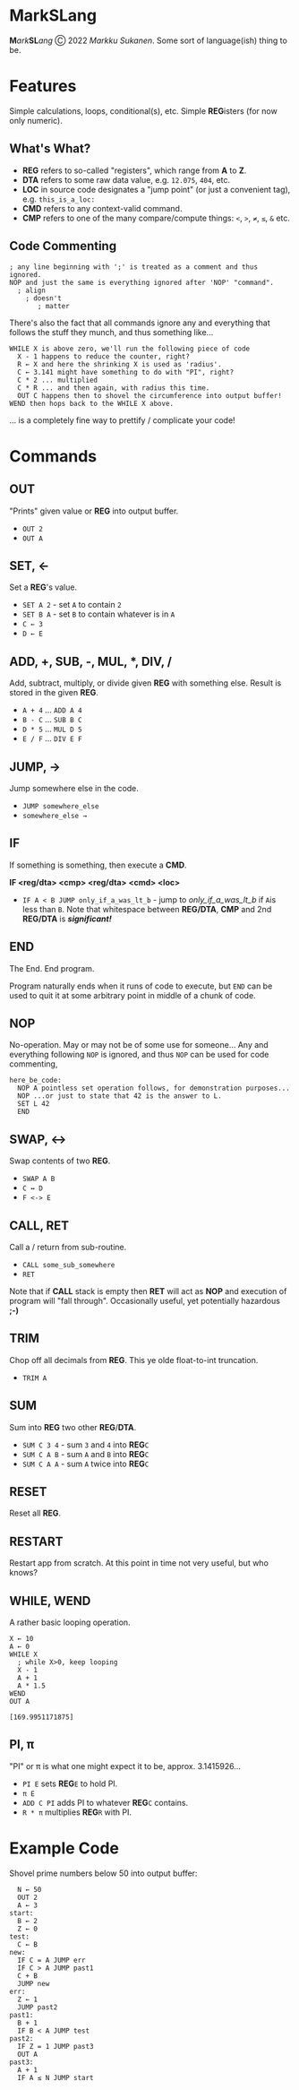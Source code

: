 # MarkSLang
**M***ark***SL***ang* Ⓒ 2022 *Markku Sukanen*. 
Some sort of language(ish) thing to be.

# Features
Simple calculations, loops, conditional(s), etc. Simple **REG**isters (for now only numeric).

## What's What?
* **REG** refers to so-called "registers", which range from **A** to **Z**.
* **DTA** refers to some raw data value, e.g. ``12.075``, ``404``, etc.
* **LOC** in source code designates a "jump point" (or just a convenient tag), e.g. ``this_is_a_loc:``
* **CMD** refers to any context-valid command.
* **CMP** refers to one of the many compare/compute things: ``<``, ``>``, ``≠``, ``≤``, ``&`` etc.

## Code Commenting
```
; any line beginning with ';' is treated as a comment and thus ignored.
NOP and just the same is everything ignored after 'NOP' "command".
  ; align
    ; doesn't
       ; matter
```
There's also the fact that all commands ignore any and everything that
follows the stuff they munch, and thus something like...
```
WHILE X is above zero, we'll run the following piece of code
  X - 1 happens to reduce the counter, right?
  R ← X and here the shrinking X is used as 'radius'.
  C ← 3.141 might have something to do with "PI", right?
  C * 2 ... multiplied
  C * R ... and then again, with radius this time.
  OUT C happens then to shovel the circumference into output buffer!
WEND then hops back to the WHILE X above.
```
... is a completely fine way to prettify / complicate your code!
# Commands
## OUT
"Prints" given value or **REG** into output buffer.
* ``OUT 2``
* ``OUT A``
## SET, ←
Set a **REG**'s value.
* ``SET A 2`` - set ``A`` to contain ``2``
* ``SET B A`` - set ``B`` to contain whatever is in ``A``
* ``C ← 3``
* ``D ← E``
## ADD, +, SUB, -, MUL, *, DIV, /
Add, subtract, multiply, or divide given **REG** with something else. Result is stored in the given **REG**.
* ``A + 4`` ... ``ADD A 4``
* ``B - C`` ... ``SUB B C``
* ``D * 5`` ... ``MUL D 5``
* ``E / F`` ... ``DIV E F``
## JUMP, →
Jump somewhere else in the code.
* ``JUMP somewhere_else``
* ``somewhere_else →``
## IF
If something is something, then execute a **CMD**.

**IF &lt;reg/dta&gt; &lt;cmp&gt; &lt;reg/dta&gt; &lt;cmd&gt; &lt;loc&gt;**
* ``IF A < B JUMP only_if_a_was_lt_b`` - jump to *only_if_a_was_lt_b* if ``A``is less than ``B``. Note that whitespace between **REG/DTA**, **CMP** and 2nd **REG/DTA** is ***significant!*** 
## END
The End. End program.

Program naturally ends when it runs of code to execute,
but ``END`` can be used to quit it at some arbitrary point in middle of
a chunk of code.
## NOP
No-operation. May or may not be of some use for someone...
Any and everything following ``NOP`` is ignored, and thus
``NOP`` can be used for code commenting,
```
here_be_code:
  NOP A pointless set operation follows, for demonstration purposes...
  NOP ...or just to state that 42 is the answer to L.
  SET L 42
  END
```
## SWAP, ↔
Swap contents of two **REG**.
* ``SWAP A B``
* ``C ↔ D``
* ``F <-> E``
## CALL, RET
Call a / return from sub-routine.
* ``CALL some_sub_somewhere``
* ``RET``

Note that if **CALL** stack is empty then **RET** will act
as **NOP** and execution of program will "fall through".
Occasionally useful, yet potentially hazardous **;-)**
## TRIM
Chop off all decimals from **REG**. This ye olde float-to-int truncation.
* ``TRIM A``
## SUM
Sum into **REG** two other **REG**/**DTA**.
* ``SUM C 3 4`` - sum ``3`` and ``4`` into **REG**``C``
* ``SUM C A B`` - sum ``A`` and ``B`` into **REG**``C``
* ``SUM C A A`` - sum ``A`` twice into **REG**``C`` 
## RESET
Reset all **REG**.
## RESTART
Restart app from scratch. At this point in time not very useful,
but who knows?
## WHILE, WEND
A rather basic looping operation.
```
X ← 10
A ← 0
WHILE X
  ; while X>0, keep looping
  X - 1
  A + 1
  A * 1.5
WEND
OUT A
```
```
[169.9951171875]
```
## PI, π
"PI" or π is what one might expect it to be, approx. 3.1415926...
* ``PI E`` sets **REG**``E`` to hold PI.
* ``π E``
* ``ADD C PI`` adds PI to whatever **REG**``C`` contains.
* ``R * π`` multiplies **REG**``R`` with PI.
# Example Code
Shovel prime numbers below 50 into output buffer: 
```
  N ← 50
  OUT 2
  A ← 3
start:
  B ← 2
  Z ← 0
test:
  C ← B
new:
  IF C = A JUMP err
  IF C > A JUMP past1
  C + B
  JUMP new
err:
  Z ← 1
  JUMP past2
past1:
  B + 1
  IF B < A JUMP test
past2:
  IF Z = 1 JUMP past3
  OUT A
past3:
  A + 1
  IF A ≤ N JUMP start
```